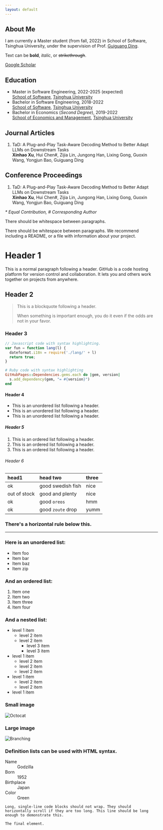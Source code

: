```yaml
---
layout: default
---
```


## About Me

I am currently a Master student (from fall, 2022) in School of Software, Tsinghua University, under the supervision of Prof. [Guiguang Ding](https://www.thss.tsinghua.edu.cn/en/faculty/guiguangding.htm).
<!-- My research interests lie in deep and scientific learning, especially science-inspired model architectures. My research goal is to model this ever-changing and non-stationary world through scientific and interpretable deep models. Besides, I also devote myself to promoting research to valuable real-world applications. -->

Text can be **bold**, _italic_, or ~~strikethrough~~.

[Google Scholar](https://scholar.google.com/citations?user=QuzdK0MAAAAJ)

## Education

*   Master in Software Engineering, 2022-2025 (expected)<br>
    [School of Software](https://www.thss.tsinghua.edu.cn/en/index.htm), [Tsinghua University](https://www.tsinghua.edu.cn/en/)
*   Bachelor in Software Engineering, 2018-2022<br>
    [School of Software](https://www.thss.tsinghua.edu.cn/en/index.htm), [Tsinghua University](https://www.tsinghua.edu.cn/en/)
*   Bachelor in Economics (_Second Degree_), 2019-2022<br>
    [School of Economics and Management](https://www.sem.tsinghua.edu.cn/en/), [Tsinghua University](https://www.tsinghua.edu.cn/en/)

<!-- *   This is an unordered list following a header.
*   This is an unordered list following a header. -->

## Journal Articles

1.  TaD: A Plug-and-Play Task-Aware Decoding Method to Better Adapt LLMs on Downstream Tasks<br>
**Xinhao Xu**, Hui Chen#, Zijia Lin, Jungong Han, Lixing Gong, Guoxin Wang, Yongjun Bao, Guiguang Ding

## Conference Proceedings

1.  TaD: A Plug-and-Play Task-Aware Decoding Method to Better Adapt LLMs on Downstream Tasks<br>
**Xinhao Xu**, Hui Chen#, Zijia Lin, Jungong Han, Lixing Gong, Guoxin Wang, Yongjun Bao, Guiguang Ding

_* Equal Contribution, # Corresponding Author_

There should be whitespace between paragraphs.

There should be whitespace between paragraphs. We recommend including a README, or a file with information about your project.

# Header 1

This is a normal paragraph following a header. GitHub is a code hosting platform for version control and collaboration. It lets you and others work together on projects from anywhere.

## Header 2

> This is a blockquote following a header.
>
> When something is important enough, you do it even if the odds are not in your favor.

### Header 3

```js
// Javascript code with syntax highlighting.
var fun = function lang(l) {
  dateformat.i18n = require('./lang/' + l)
  return true;
}
```

```ruby
# Ruby code with syntax highlighting
GitHubPages::Dependencies.gems.each do |gem, version|
  s.add_dependency(gem, "= #{version}")
end
```

#### Header 4

*   This is an unordered list following a header.
*   This is an unordered list following a header.
*   This is an unordered list following a header.

##### Header 5

1.  This is an ordered list following a header.
2.  This is an ordered list following a header.
3.  This is an ordered list following a header.

###### Header 6

| head1        | head two          | three |
|:-------------|:------------------|:------|
| ok           | good swedish fish | nice  |
| out of stock | good and plenty   | nice  |
| ok           | good `oreos`      | hmm   |
| ok           | good `zoute` drop | yumm  |

### There's a horizontal rule below this.

* * *

### Here is an unordered list:

*   Item foo
*   Item bar
*   Item baz
*   Item zip

### And an ordered list:

1.  Item one
1.  Item two
1.  Item three
1.  Item four

### And a nested list:

- level 1 item
  - level 2 item
  - level 2 item
    - level 3 item
    - level 3 item
- level 1 item
  - level 2 item
  - level 2 item
  - level 2 item
- level 1 item
  - level 2 item
  - level 2 item
- level 1 item

### Small image

![Octocat](https://github.githubassets.com/images/icons/emoji/octocat.png)

### Large image

![Branching](https://guides.github.com/activities/hello-world/branching.png)


### Definition lists can be used with HTML syntax.

<dl>
<dt>Name</dt>
<dd>Godzilla</dd>
<dt>Born</dt>
<dd>1952</dd>
<dt>Birthplace</dt>
<dd>Japan</dd>
<dt>Color</dt>
<dd>Green</dd>
</dl>

```
Long, single-line code blocks should not wrap. They should horizontally scroll if they are too long. This line should be long enough to demonstrate this.
```

```
The final element.
```

